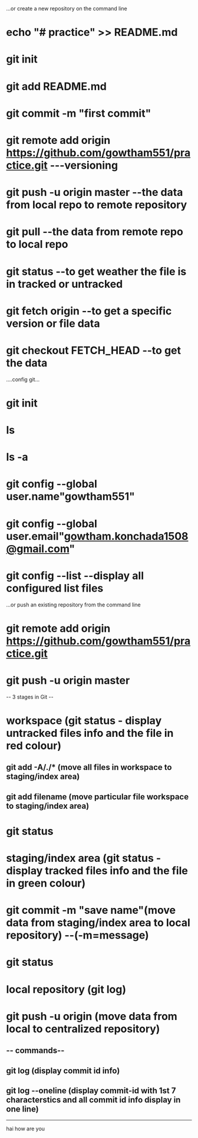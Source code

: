 …or create a new repository on the command line
# echo "# practice" >> README.md
# git init
# git add README.md
# git commit -m "first commit"
# git remote add origin https://github.com/gowtham551/practice.git ---versioning
# git push -u origin master   --the data from local repo to remote repository
# git pull    --the data from remote repo to local repo
# git status  --to get weather the file is in tracked or untracked
# git fetch origin <commit id> --to get a specific version or file data
# git checkout FETCH_HEAD --to get the data

....config git...
# git init
# ls
# ls -a
# git config --global user.name"gowtham551"
# git config --global user.email"gowtham.konchada1508@gmail.com"
# git config --list   --display all configured list files

…or push an existing repository from the command line
# git remote add origin https://github.com/gowtham551/practice.git
# git push -u origin master

-- 3 stages in Git --
# workspace          (git status - display untracked files info and the file in red colour)
## git add -A/./*    (move all files in workspace to staging/index area)
## git add filename  (move particular file workspace to staging/index area)
# git status
# staging/index area (git status - display tracked files info and the file in green colour)
# git commit -m "save name"(move data from staging/index area to local repository) --(-m=message)
# git status  
# local repository   (git log)
# git push -u origin <branch name> (move data from local to centralized repository)


-- commands--
---
## git log (display commit id info)
## git log --oneline (display commit-id with 1st 7 characterstics and all commit id info display in one line)
---
hai
how are you




